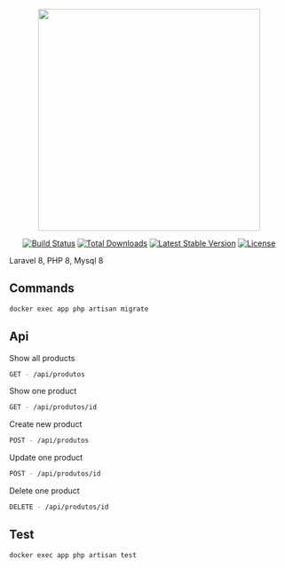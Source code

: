 <p align="center"><a href="https://laravel.com" target="_blank"><img src="https://raw.githubusercontent.com/laravel/art/master/logo-lockup/5%20SVG/2%20CMYK/1%20Full%20Color/laravel-logolockup-cmyk-red.svg" width="400"></a></p>

<p align="center">
<a href="https://travis-ci.org/laravel/framework"><img src="https://travis-ci.org/laravel/framework.svg" alt="Build Status"></a>
<a href="https://packagist.org/packages/laravel/framework"><img src="https://img.shields.io/packagist/dt/laravel/framework" alt="Total Downloads"></a>
<a href="https://packagist.org/packages/laravel/framework"><img src="https://img.shields.io/packagist/v/laravel/framework" alt="Latest Stable Version"></a>
<a href="https://packagist.org/packages/laravel/framework"><img src="https://img.shields.io/packagist/l/laravel/framework" alt="License"></a>
</p>

Laravel 8, PHP 8, Mysql 8

## Commands

```sh
docker exec app php artisan migrate
```

## Api

Show all products

```sh
GET - /api/produtos
```

Show one product

```sh
GET - /api/produtos/id
```

Create new product

```sh
POST - /api/produtos
```

Update one product

```sh
POST - /api/produtos/id
```

Delete one product

```sh
DELETE - /api/produtos/id
```

## Test

```sh
docker exec app php artisan test
```
